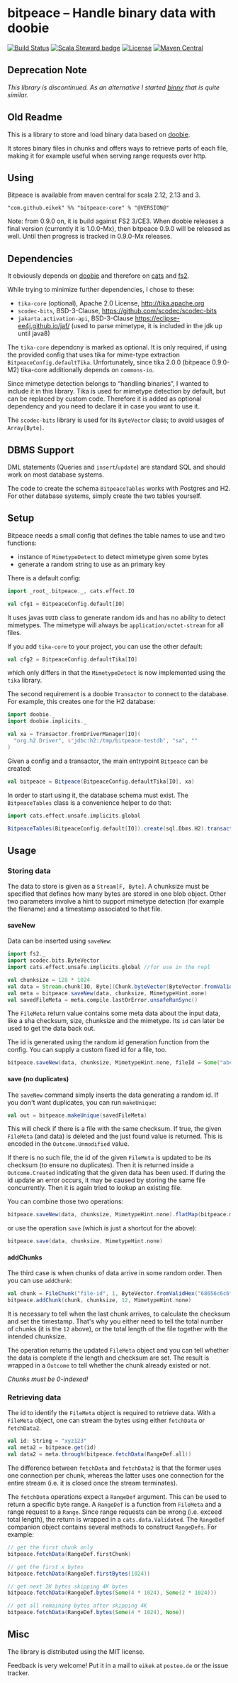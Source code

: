 # bitpeace – Handle binary data with doobie

[![Build Status](https://img.shields.io/travis/eikek/bitpeace/master?style=flat-square)](https://travis-ci.org/eikek/bitpeace)
[![Scala Steward badge](https://img.shields.io/badge/Scala_Steward-helping-blue.svg?style=flat-square&logo=data:image/png;base64,iVBORw0KGgoAAAANSUhEUgAAAA4AAAAQCAMAAAARSr4IAAAAVFBMVEUAAACHjojlOy5NWlrKzcYRKjGFjIbp293YycuLa3pYY2LSqql4f3pCUFTgSjNodYRmcXUsPD/NTTbjRS+2jomhgnzNc223cGvZS0HaSD0XLjbaSjElhIr+AAAAAXRSTlMAQObYZgAAAHlJREFUCNdNyosOwyAIhWHAQS1Vt7a77/3fcxxdmv0xwmckutAR1nkm4ggbyEcg/wWmlGLDAA3oL50xi6fk5ffZ3E2E3QfZDCcCN2YtbEWZt+Drc6u6rlqv7Uk0LdKqqr5rk2UCRXOk0vmQKGfc94nOJyQjouF9H/wCc9gECEYfONoAAAAASUVORK5CYII=)](https://scala-steward.org)
[![License](https://img.shields.io/github/license/eikek/bitpeace.svg?style=flat-square&color=steelblue)](https://github.com/eikek/bitpeace/blob/master/LICENSE.txt)
[![Maven Central](https://img.shields.io/maven-central/v/com.github.eikek/bitpeace-core_2.13?color=blue&style=flat-square)](https://search.maven.org/artifact/com.github.eikek/bitpeace-core_2.13)

## Deprecation Note

*This library is discontinued. As an alternative I started
[binny](https://github.com/eikek/binny) that is quite similar.*


## Old Readme

This is a library to store and load binary data based on
[doobie](https://github.com/tpolecat/doobie).

It stores binary files in chunks and offers ways to retrieve parts of
each file, making it for example useful when serving range requests
over http.


## Using

Bitpeace is available from maven central for scala 2.12, 2.13 and 3.

```
"com.github.eikek" %% "bitpeace-core" % "@VERSION@"
```

Note: from 0.9.0 on, it is build against FS2 3/CE3. When doobie
releases a final version (currently it is 1.0.0-Mx), then bitpeace
0.9.0 will be released as well. Until then progress is tracked in
0.9.0-Mx releases.

## Dependencies

It obviously depends on [doobie](https://github.com/tpolecat/doobie)
and therefore on [cats](http://typelevel.org/cats/) and
[fs2](https://github.com/functional-streams-for-scala/fs2).

While trying to minimize further dependencies, I chose to these:

- `tika-core` (optional), Apache 2.0 License, http://tika.apache.org
- `scodec-bits`, BSD-3-Clause, https://github.com/scodec/scodec-bits
- `jakarta.activation-api`, BSD-3-Clause
  https://eclipse-ee4j.github.io/jaf/ (used to parse mimetype, it is
  included in the jdk up until java8)

The `tika-core` dependcny is marked as optional. It is only required,
if using the provided config that uses tika for mime-type extraction
`BitpeaceConfig.defaultTika`. Unfortunately, since tika 2.0.0
(bitpeace 0.9.0-M2) tika-core additionally depends on `commons-io`.

Since mimetype detection belongs to “handling binaries”, I wanted to
include it in this library. Tika is used for mimetype detection by
default, but can be replaced by custom code. Therefore it is added as
optional dependency and you need to declare it in case you want to use
it.

The `scodec-bits` library is used for its `ByteVector` class; to avoid
usages of `Array[Byte]`.

## DBMS Support

DML statements (Queries and `insert`/`update`) are standard SQL and
should work on most database systems.

The code to create the schema `BitpeaceTables` works with Postgres and
H2. For other database systems, simply create the two tables yourself.


## Setup

Bitpeace needs a small config that defines the table names
to use and two functions:

- instance of `MimetypeDetect` to detect mimetype given some bytes
- generate a random string to use as an primary key

There is a default config:

```scala mdoc
import _root_.bitpeace._, cats.effect.IO

val cfg1 = BitpeaceConfig.default[IO]
```

It uses javas `UUID` class to generate random ids and has no ability
to detect mimetypes. The mimetype will always be
`application/octet-stream` for all files.

If you add `tika-core` to your project, you can use the other default:

```scala mdoc
val cfg2 = BitpeaceConfig.defaultTika[IO]
```

which only differs in that the `MimetypeDetect` is now implemented
using the `tika` library.

The second requirement is a doobie `Transactor` to connect to the
database. For example, this creates one for the H2 database:

```scala mdoc
import doobie._
import doobie.implicits._

val xa = Transactor.fromDriverManager[IO](
  "org.h2.Driver", s"jdbc:h2:/tmp/bitpeace-testdb", "sa", ""
)
```

Given a config and a transactor, the main entrypoint `Bitpeace` can be created:

```scala mdoc
val bitpeace = Bitpeace(BitpeaceConfig.defaultTika[IO], xa)
```

In order to start using it, the database schema must exist. The
`BitpeaceTables` class is a convenience helper to do that:

```scala mdoc
import cats.effect.unsafe.implicits.global

BitpeaceTables(BitpeaceConfig.default[IO]).create(sql.Dbms.H2).transact(xa).unsafeRunSync()
```


## Usage

### Storing data

The data to store is given as a `Stream[F, Byte]`. A chunksize must be
specified that defines how many bytes are stored in one blob
object. Other two parameters involve a hint to support mimetype
detection (for example the filename) and a timestamp associated to
that file.

#### saveNew

Data can be inserted using `saveNew`:

```scala mdoc
import fs2._
import scodec.bits.ByteVector
import cats.effect.unsafe.implicits.global //for use in the repl

val chunksize = 128 * 1024
val data = Stream.chunk[IO, Byte](Chunk.byteVector(ByteVector.fromValidHex("68656c6c6f20776f726c64")))
val meta = bitpeace.saveNew(data, chunksize, MimetypeHint.none)
val savedFileMeta = meta.compile.lastOrError.unsafeRunSync()
```

The `FileMeta` return value contains some meta data about the input
data, like a sha checksum, size, chunksize and the mimetype. Its `id`
can later be used to get the data back out.

The id is generated using the random id generation function from the
config. You can supply a custom fixed id for a file, too.

```scala mdoc
bitpeace.saveNew(data, chunksize, MimetypeHint.none, fileId = Some("abc123"))
```

#### save (no duplicates)

The `saveNew` command simply inserts the data generating a random
id. If you don't want duplicates, you can run `makeUnique`:

```scala mdoc
val out = bitpeace.makeUnique(savedFileMeta)
```

This will check if there is a file with the same checksum. If true,
the given `FileMeta` (and data) is deleted and the just found value is
returned. This is encoded in the `Outcome.Unmodified` value.

If there is no such file, the id of the given `FileMeta` is updated to
be its checksum (to ensure no duplicates). Then it is returned inside
a `Outcome.Created` indicating that the given data has been used. If
during the id update an error occurs, it may be caused by storing the
same file concurrently. Then it is again tried to lookup an existing
file.

You can combine those two operations:

```scala mdoc
bitpeace.saveNew(data, chunksize, MimetypeHint.none).flatMap(bitpeace.makeUnique)
```

or use the operation `save` (which is just a shortcut for the above):

```scala mdoc
bitpeace.save(data, chunksize, MimetypeHint.none)
```

#### addChunks

The third case is when chunks of data arrive in some random
order. Then you can use `addChunk`:

```scala mdoc
val chunk = FileChunk("file-id", 1, ByteVector.fromValidHex("68656c6c6f20776f726c64"))
bitpeace.addChunk(chunk, chunksize, 12, MimetypeHint.none)
```

It is necessary to tell when the last chunk arrives, to calculate the
checksum and set the timestamp. That's why you either need to tell the
total number of chunks (it is the `12` above), or the total length of
the file together with the intended chunksize.

The operation returns the updated `FileMeta` object and you can tell
whether the data is complete if the length and checksum are set. The
result is wrapped in a `Outcome` to tell whether the chunk already
existed or not.

_Chunks must be 0-indexed!_

### Retrieving data

The id to identify the `FileMeta` object is required to retrieve
data. With a `FileMeta` object, one can stream the bytes using either
`fetchData` or `fetchData2`.

```scala mdoc
val id: String = "xyz123"
val meta2 = bitpeace.get(id)
val data2 = meta.through(bitpeace.fetchData(RangeDef.all))
```

The difference between `fetchData` and `fetchData2` is that the former
uses one connection per chunk, whereas the latter uses one connection
for the entire stream (i.e. it is closed once the stream terminates).

The `fetchData` operations expect a `RangeDef` argument. This can be
used to return a specific byte range. A `RangeDef` is a function from
`FileMeta` and a range request to a `Range`. Since range requests can
be wrong (i.e. exceed total length), the return is wrapped in a
`cats.data.Validated`. The `RangeDef` companion object contains
several methods to construct `RangeDefs`. For example:

```scala mdoc
// get the first chunk only
bitpeace.fetchData(RangeDef.firstChunk)

// get the first x bytes
bitpeace.fetchData(RangeDef.firstBytes(1024))

// get next 2K bytes skipping 4K bytes
bitpeace.fetchData(RangeDef.bytes(Some(4 * 1024), Some(2 * 1024)))

// get all remaining bytes after skipping 4K
bitpeace.fetchData(RangeDef.bytes(Some(4 * 1024), None))
```


## Misc

The library is distributed using the MIT license.

Feedback is very welcome! Put it in a mail to `eikek` at `posteo.de`
or the issue tracker.
